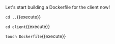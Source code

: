 Let's start building a Dockerfile for the client now!

`cd ..`{{execute}}

`cd client`{{execute}}

`touch Dockerfile`{{execute}}